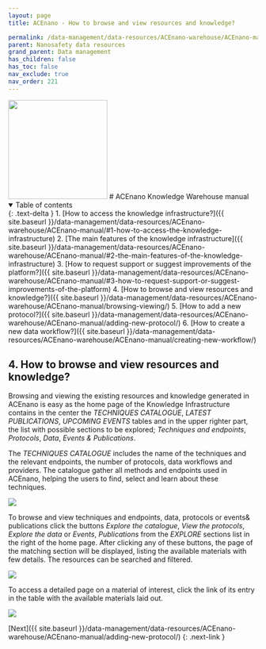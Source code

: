 ```yaml
---
layout: page
title: ACEnano - How to browse and view resources and knowledge?

permalink: /data-management/data-resources/ACEnano-warehouse/ACEnano-manual/browsing-viewing/
parent: Nanosafety data resources
grand_parent: Data management
has_children: false
has_toc: false
nav_exclude: true
nav_order: 221
---
```

<img src="{{ site.baseurl }}/images/logos/acenano.png" width="200" class="image--right" />
# ACEnano Knowledge Warehouse manual

<details open markdown="block">
  <summary>
    Table of contents
  </summary>
  {: .text-delta }
1. [How to access the knowledge infrastructure?]({{ site.baseurl }}/data-management/data-resources/ACEnano-warehouse/ACEnano-manual/#1-how-to-access-the-knowledge-infrastructure)
2. [The main features of the knowledge infrastructure]({{ site.baseurl }}/data-management/data-resources/ACEnano-warehouse/ACEnano-manual/#2-the-main-features-of-the-knowledge-infrastructure)
3. [How to request support or suggest improvements of the platform?]({{ site.baseurl }}/data-management/data-resources/ACEnano-warehouse/ACEnano-manual/#3-how-to-request-support-or-suggest-improvements-of-the-platform)
4. [How to browse and view resources and knowledge?]({{ site.baseurl }}/data-management/data-resources/ACEnano-warehouse/ACEnano-manual/browsing-viewing/)
5. [How to add a new protocol?]({{ site.baseurl }}/data-management/data-resources/ACEnano-warehouse/ACEnano-manual/adding-new-protocol/)
6. [How to create a new data workflow?]({{ site.baseurl }}/data-management/data-resources/ACEnano-warehouse/ACEnano-manual/creating-new-workflow/)
</details>

## 4. How to browse and view resources and knowledge?

Browsing and viewing the existing resources and knowledge generated in ACEnano is easy as the home page of the Knowledge Infrastructure contains in the center the *TECHNIQUES CATALOGUE*, *LATEST PUBLICATIONS*, *UPCOMING EVENTS* tables and in the upper righter part, the list with possible sections to be explored; *Techniques and endpoints*, *Protocols*, *Data*, *Events & Publications*.

The *TECHNIQUES CATALOGUE* includes the name of the techniques and the relevant endpoints, the number of protocols, data workflows and providers. The catalogue gather all methods and endpoints used in ACEnano, helping the users to find, select and learn about these techniques.

<img src="{{ site.baseurl }}/images/data-management/ACEnano-manual/CatIntro.png"  class="image--manual">

To browse and view techniques and endpoints, data, protocols or events& publications click the buttons *Explore the catalogue*, *View the protocols*, *Explore the data* or *Events*, *Publications* from the *EXPLORE* sections list in the right of the home page.
After clicking any of these buttons, the page of the matching section will be displayed, listing the available materials with few details. The resources can be searched and filtered.

<img src="{{ site.baseurl }}/images/data-management/ACEnano-manual/CatTecEnd.png" class="image--manual">

To access a detailed page on a material of interest, click the link of its entry in the table with the available materials laid out.

<img src="{{ site.baseurl }}/images/data-management/ACEnano-manual/CatDet.png" class="image--manual">

[Next]({{ site.baseurl }}/data-management/data-resources/ACEnano-warehouse/ACEnano-manual/adding-new-protocol/)
{: .next-link }
